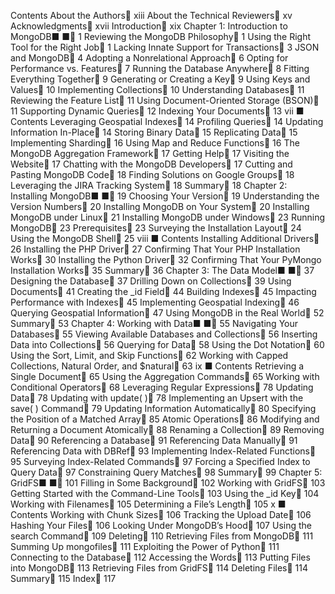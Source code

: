 Contents
About the Authors                                       xiii
About the Technical Reviewers                            xv
Acknowledgments                                      xvii
Introduction                                           xix
Chapter 1: Introduction to MongoDB■ ■                        1
Reviewing the MongoDB Philosophy                             1
Using the Right Tool for the Right Job                                    1
Lacking Innate Support for Transactions                                  3
JSON and MongoDB                                                 4
Adopting a Nonrelational Approach                                      6
Opting for Performance vs. Features                                     7
Running the Database Anywhere                                       8
Fitting Everything Together                                   9
Generating or Creating a Key                                           9
Using Keys and Values                                               10
Implementing Collections                                            10
Understanding Databases                                            11
Reviewing the Feature List                                   11
Using Document-Oriented Storage (BSON)                                11
Supporting Dynamic Queries                                          12
Indexing Your Documents                                            13
vii
■ Contents
Leveraging Geospatial Indexes                                         14
Profiling Queries                                                   14
Updating Information In-Place                                         14
Storing Binary Data                                                 15
Replicating Data                                                   15
Implementing Sharding                                              16
Using Map and Reduce Functions                                      16
The MongoDB Aggregation Framework                                  17
Getting Help                                               17
Visiting the Website                                                 17
Chatting with the MongoDB Developers                                  17
Cutting and Pasting MongoDB Code                                     18
Finding Solutions on Google Groups                                     18
Leveraging the JIRA Tracking System                                   18
Summary                                                 18
Chapter 2: Installing MongoDB■ ■                            19
Choosing Your Version                                       19
Understanding the Version Numbers                                    20
Installing MongoDB on Your System                            20
Installing MongoDB under Linux                                        21
Installing MongoDB under Windows                                     23
Running MongoDB                                          23
Prerequisites                                                      23
Surveying the Installation Layout                                      24
Using the MongoDB Shell                                            25
viii
■ Contents
Installing Additional Drivers                                  26
Installing the PHP Driver                                              27
Confirming That Your PHP Installation Works                             30
Installing the Python Driver                                           32
Confirming That Your PyMongo Installation Works                         35
Summary                                                 36
Chapter 3: The Data Model■ ■                              37
Designing the Database                                     37
Drilling Down on Collections                                           39
Using Documents                                                   41
Creating the _id Field                                               44
Building Indexes                                           45
Impacting Performance with Indexes                                    45
Implementing Geospatial Indexing                             46
Querying Geospatial Information                                       47
Using MongoDB in the Real World                              52
Summary                                                 53
Chapter 4: Working with Data■ ■                            55
Navigating Your Databases                                   55
Viewing Available Databases and Collections                             56
Inserting Data into Collections                                56
Querying for Data                                          58
Using the Dot Notation                                               60
Using the Sort, Limit, and Skip Functions                                 62
Working with Capped Collections, Natural Order, and $natural                63
ix
■ Contents
Retrieving a Single Document                                         65
Using the Aggregation Commands                                     65
Working with Conditional Operators                                     68
Leveraging Regular Expressions                                       78
Updating Data                                             78
Updating with update( )                                               78
Implementing an Upsert with the save( ) Command                         79
Updating Information Automatically                                    80
Specifying the Position of a Matched Array                               85
Atomic Operations                                                  86
Modifying and Returning a Document Atomically                          88
Renaming a Collection                                      89
Removing Data                                            90
Referencing a Database                                     91
Referencing Data Manually                                           91
Referencing Data with DBRef                                         93
Implementing Index-Related Functions                         95
Surveying Index-Related Commands                                   97
Forcing a Specified Index to Query Data                                 97
Constraining Query Matches                                          98
Summary                                                 99
Chapter 5: GridFS■ ■                                    101
Filling in Some Background                                 102
Working with GridFS                                       103
Getting Started with the Command-Line Tools                   103
Using the _id Key                                                  104
Working with Filenames                                            105
Determining a File’s Length                                          105
x
■ Contents
Working with Chunk Sizes                                           106
Tracking the Upload Date                                            106
Hashing Your Files                                                 106
Looking Under MongoDB’s Hood                              107
Using the search Command                                          109
Deleting                                                         110
Retrieving Files from MongoDB                                       111
Summing Up mongofiles                                            111
Exploiting the Power of Python                              111
Connecting to the Database                                         112
Accessing the Words                                               113
Putting Files into MongoDB                                  113
Retrieving Files from GridFS                                114
Deleting Files                                             114
Summary                                                115
Index                                                117